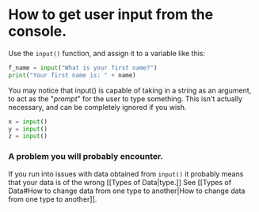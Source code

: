 # How to get user input from the console.
Use the `input()` function, and assign it to a variable like this:

```python
f_name = input("What is your first name?")
print("Your first name is: " + name)
```
You may notice that input() is capable of taking in a string as an argument, to act as the "*prompt*" for the user to type something. 
This isn't actually necessary, and can be completely ignored if you wish.
```python
x = input()
y = input()
z = input()
```

### A problem you will probably encounter.
If you run into issues with data obtained from `input()` it probably means that your data is of the wrong [[Types of Data|type.]] See [[Types of Data#How to change data from one type to another|How to change data from one type to another]].